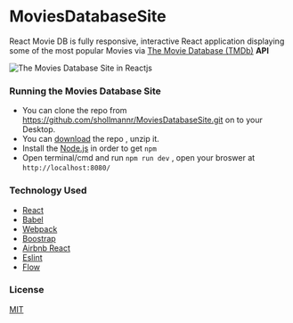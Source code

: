 # MoviesDatabaseSite

React Movie DB is fully responsive, interactive React application displaying some of the most popular Movies via  [ The Movie Database (TMDb)][1] **API**

  [1]: https://www.themoviedb.org/documentation/api


![The Movies Database Site in Reactjs](https://github.com/shollmannr/MoviesDatabaseSite/blob/master/src/images/ReactDb.gif)

### Running the Movies Database Site
* You can clone the repo from https://github.com/shollmannr/MoviesDatabaseSite.git on to your Desktop.
* You can [download](https://github.com/shollmannr/MoviesDatabaseSite/archive/master.zip) the repo , unzip it.
* Install the [Node.js](https://nodejs.org/en/) in order to get `npm`
* Open terminal/cmd and run `npm run dev` , open your broswer at `http://localhost:8080/`


### Technology Used
* [React](https://reactjs.org/)
* [Babel](https://babeljs.io/)
* [Webpack](https://webpack.js.org/)
* [Boostrap](https://getbootstrap.com/)
* [Airbnb React](https://github.com/airbnb/javascript/tree/master/react)
* [Eslint](https://eslint.org/)
* [Flow](https://flow.org/)

### License 
[MIT](https://github.com/shollmannr/MoviesDatabaseSite/blob/master/LICENSE)
